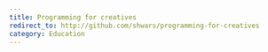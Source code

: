 ```yaml
---
title: Programming for creatives
redirect_to: http://github.com/shwars/programming-for-creatives
category: Education
---
```

